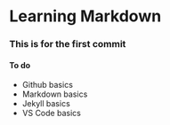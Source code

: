 # Learning Markdown

### This is for the first commit

#### To do
- Github basics
- Markdown basics
- Jekyll basics
- VS Code basics
